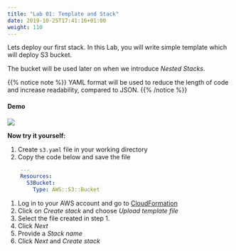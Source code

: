```yaml
---
title: "Lab 01: Template and Stack"
date: 2019-10-25T17:41:16+01:00
weight: 110
---
```


Lets deploy our first stack. In this Lab, you will write simple template which will deploy S3 bucket. 

The bucket will be used later on when we introduce _Nested Stacks_.

{{% notice note %}} 
YAML format will be used to reduce the length of code and increase readability, compared to JSON. 
{{% /notice %}}

#### Demo

![](/30-cloudformation-fundamentals/template-example.gif)

**Now try it yourself:**

1. Create `s3.yaml` file in your working directory
1. Copy the code below and save the file
```yaml
    ---
    Resources:
      S3Bucket:
        Type: AWS::S3::Bucket
```
1. Log in to your AWS account and go to [CloudFormation](https://console.aws.amazon.com/cloudformation)
1. Click on _Create stack_ and choose _Upload template file_
1. Select the file created in step 1.
1. Click _Next_
1. Provide a _Stack name_
1. Click _Next_ and _Create stack_
